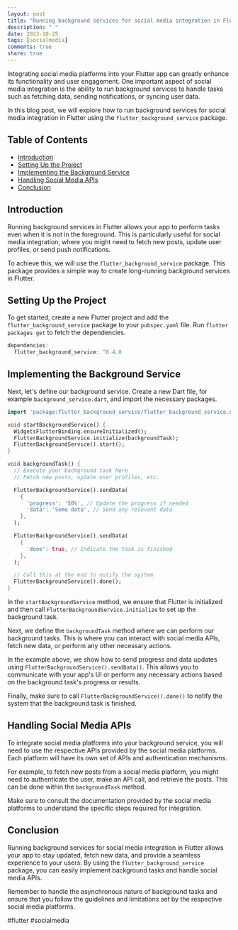```yaml
---
layout: post
title: "Running background services for social media integration in Flutter"
description: " "
date: 2023-10-25
tags: [socialmedia]
comments: true
share: true
---
```


Integrating social media platforms into your Flutter app can greatly enhance its functionality and user engagement. One important aspect of social media integration is the ability to run background services to handle tasks such as fetching data, sending notifications, or syncing user data.

In this blog post, we will explore how to run background services for social media integration in Flutter using the `flutter_background_service` package.

## Table of Contents
- [Introduction](#introduction)
- [Setting Up the Project](#setting-up-the-project)
- [Implementing the Background Service](#implementing-the-background-service)
- [Handling Social Media APIs](#handling-social-media-apis)
- [Conclusion](#conclusion)

## Introduction

Running background services in Flutter allows your app to perform tasks even when it is not in the foreground. This is particularly useful for social media integration, where you might need to fetch new posts, update user profiles, or send push notifications.

To achieve this, we will use the `flutter_background_service` package. This package provides a simple way to create long-running background services in Flutter.

## Setting Up the Project

To get started, create a new Flutter project and add the `flutter_background_service` package to your `pubspec.yaml` file. Run `flutter packages get` to fetch the dependencies.

```dart
dependencies:
  flutter_background_service: ^0.4.0
```

## Implementing the Background Service

Next, let's define our background service. Create a new Dart file, for example `background_service.dart`, and import the necessary packages.

```dart
import 'package:flutter_background_service/flutter_background_service.dart';

void startBackgroundService() {
  WidgetsFlutterBinding.ensureInitialized();
  FlutterBackgroundService.initialize(backgroundTask);
  FlutterBackgroundService().start();
}

void backgroundTask() {
  // Execute your background task here
  // Fetch new posts, update user profiles, etc.

  FlutterBackgroundService().sendData(
    {
      'progress': '50%', // Update the progress if needed
      'data': 'Some data', // Send any relevant data
    },
  );

  FlutterBackgroundService().sendData(
    {
      'done': true, // Indicate the task is finished
    },
  );

  // Call this at the end to notify the system
  FlutterBackgroundService().done();
}

```

In the `startBackgroundService` method, we ensure that Flutter is initialized and then call `FlutterBackgroundService.initialize` to set up the background task.

Next, we define the `backgroundTask` method where we can perform our background tasks. This is where you can interact with social media APIs, fetch new data, or perform any other necessary actions.

In the example above, we show how to send progress and data updates using `FlutterBackgroundService().sendData()`. This allows you to communicate with your app's UI or perform any necessary actions based on the background task's progress or results.

Finally, make sure to call `FlutterBackgroundService().done()` to notify the system that the background task is finished.

## Handling Social Media APIs

To integrate social media platforms into your background service, you will need to use the respective APIs provided by the social media platforms. Each platform will have its own set of APIs and authentication mechanisms.

For example, to fetch new posts from a social media platform, you might need to authenticate the user, make an API call, and retrieve the posts. This can be done within the `backgroundTask` method.

Make sure to consult the documentation provided by the social media platforms to understand the specific steps required for integration.

## Conclusion

Running background services for social media integration in Flutter allows your app to stay updated, fetch new data, and provide a seamless experience to your users. By using the `flutter_background_service` package, you can easily implement background tasks and handle social media APIs.

Remember to handle the asynchronous nature of background tasks and ensure that you follow the guidelines and limitations set by the respective social media platforms.

#flutter #socialmedia